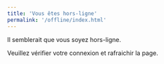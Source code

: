 ```yaml
---
title: 'Vous êtes hors-ligne'
permalink: '/offline/index.html'
---
```


Il semblerait que vous soyez hors-ligne.

Veuillez vérifier votre connexion et rafraichir la page.
